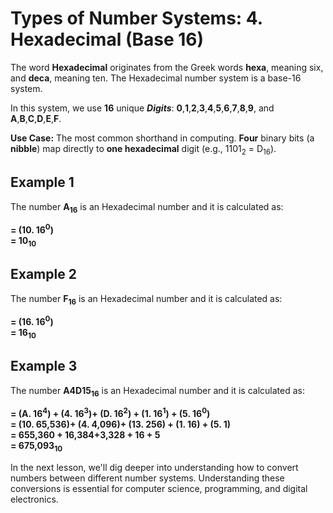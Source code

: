 # Types of Number Systems: 4. Hexadecimal (Base 16)

The word **Hexadecimal** originates from the Greek words **hexa**, meaning six, and **deca**, meaning ten. The Hexadecimal number system is a base-16 system.

In this system, we use **16** unique **_Digits_**: **0**,**1**,**2**,**3**,**4**,**5**,**6**,**7**,**8**,**9**, and **A**,**B**,**C**,**D**,**E**,**F**.

<div class="steps">

**Use Case:** The most common shorthand in computing. **Four** binary bits (a **nibble**) map directly to **one hexadecimal** digit (e.g., 1101<sub>2</sub> = D<sub>16</sub>).

</div>

## Example 1

<!-- **-Example:** The numbers **A<sub>16</sub>**, **F<sub>16</sub>**, **A4D15<sub>16</sub>** are Hexadecimal numbers. -->


The number **A<sub>16</sub>** is an Hexadecimal number and it is calculated as:

<div class="steps">

**= (10. 16<sup>0</sup>) <br> = 10<sub>10</sub>**

</div>

## Example 2

The number **F<sub>16</sub>** is an Hexadecimal number and it is calculated as:

<div class="steps">

**= (16. 16<sup>0</sup>) <br> = 16<sub>10</sub>**

</div>

## Example 3

The number **A4D15<sub>16</sub>** is an Hexadecimal number and it is calculated as:

<div class="steps">

**= (A. 16<sup>4</sup>) + (4. 16<sup>3</sup>)+ (D. 16<sup>2</sup>) + (1. 16<sup>1</sup>) + (5. 16<sup>0</sup>) <br>= (10. 65,536)+ (4. 4,096)+ (13. 256) + (1. 16) + (5. 1) <br>= 655,360 + 16,384+3,328 + 16 + 5 <br>= 675,093<sub>10</sub>**


</div>


<!-- * **A<sub>16</sub> = 10<sub>10</sub>**
* **F<sub>16</sub> = 15<sub>10</sub>** -->

In the next lesson, we'll dig deeper into understanding how to convert numbers between different number systems. Understanding these conversions is essential for computer science, programming, and digital electronics.